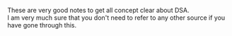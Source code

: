 These are very good notes to get all concept clear about DSA.
<br>
I am very much sure that you don't need to refer to any other source if you have gone through this.

